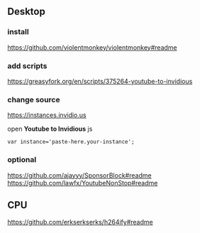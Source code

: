 ## Desktop

### install

https://github.com/violentmonkey/violentmonkey#readme

### add scripts

https://greasyfork.org/en/scripts/375264-youtube-to-invidious <br/>

### change source
https://instances.invidio.us

open **Youtube to Invidious** js
```
var instance='paste-here.your-instance';
```

### optional

https://github.com/ajayyy/SponsorBlock#readme <br/>
https://github.com/lawfx/YoutubeNonStop#readme

## CPU

https://github.com/erkserkserks/h264ify#readme
